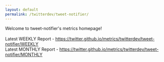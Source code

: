```yaml
---
layout: default
permalink: /twitterdev/tweet-notifier/
---
```

Welcome to tweet-notifier's metrics homepage!
<br><br>
Latest WEEKLY Report - <a href="https://twitter.github.io/metrics/twitterdev/tweet-notifier/WEEKLY">https://twitter.github.io/metrics/twitterdev/tweet-notifier/WEEKLY</a>
<br>
Latest MONTHLY Report - <a href="https://twitter.github.io/metrics/twitterdev/tweet-notifier/MONTHLY">https://twitter.github.io/metrics/twitterdev/tweet-notifier/MONTHLY</a>
<br>
